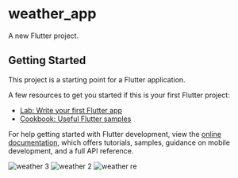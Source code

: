 # weather_app

A new Flutter project.

## Getting Started

This project is a starting point for a Flutter application.

A few resources to get you started if this is your first Flutter project:

- [Lab: Write your first Flutter app](https://docs.flutter.dev/get-started/codelab)
- [Cookbook: Useful Flutter samples](https://docs.flutter.dev/cookbook)

For help getting started with Flutter development, view the
[online documentation](https://docs.flutter.dev/), which offers tutorials,
samples, guidance on mobile development, and a full API reference.

![weather 3](https://user-images.githubusercontent.com/96821119/218263469-0beb7e2c-46dc-4f2a-95dd-2aed02acd7ee.jpeg)
![weather 2](https://user-images.githubusercontent.com/96821119/218263485-c718c0a9-f932-48da-8e5a-a08189b9f186.jpeg)
![weather re](https://user-images.githubusercontent.com/96821119/218263489-a4437737-9e67-40d8-a8b2-ca3ad32e945f.jpeg)

